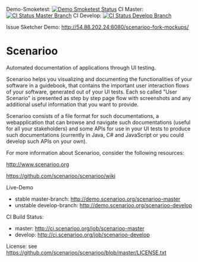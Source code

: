 Demo-Smoketest: [![Demo Smoketest Status](http://ci.scenarioo.org/job/smoketest/badge/icon)](http://ci.scenarioo.org/job/smoketest) CI Master: [![CI Status Master Branch](http://ci.scenarioo.org/job/scenarioo-master/badge/icon)](http://ci.scenarioo.org/job/scenarioo-master) CI Develop: [![CI Status Develop Branch](http://ci.scenarioo.org/job/scenarioo-develop/badge/icon)](http://ci.scenarioo.org/job/scenarioo-develop)

Issue Sketcher Demo: http://54.88.202.24:8080/scenarioo-fork-mockups/

Scenarioo
==========

Automated documentation of applications through UI testing.

Scenarioo helps you visualizing and documenting the functionalities of your software in a guidebook, that contains the important user interaction flows of your software, generated out of your UI tests. Each so called "User Scenario" is presented as step by step page flow with screenshots and any additional useful information that you want to provide.

Scenarioo consists of a file format for such documentations, a webapplication that can browse and navigate such documentations (useful for all your stakeholders) and some APIs for use in your UI tests to produce such documentations (currently in Java, C# and JavaScript or you could develop such APIs on your own).

For more information about Scenarioo, consider the following resources:

http://www.scenarioo.org

https://github.com/scenarioo/scenarioo/wiki

Live-Demo 

* stable master-branch: http://demo.scenarioo.org/scenarioo-master
* unstable develop-branch: http://demo.scenarioo.org/scenarioo-develop

CI Build Status: 

* master: http://ci.scenarioo.org/job/scenarioo-master
* develop: http://ci.scenarioo.org/job/scenarioo-develop

License: see https://github.com/scenarioo/scenarioo/blob/master/LICENSE.txt

